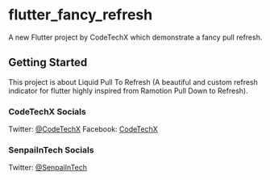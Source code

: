 # flutter_fancy_refresh

A new Flutter project by CodeTechX which demonstrate a fancy pull refresh.

## Getting Started

This project is about Liquid Pull To Refresh (A beautiful and custom refresh indicator for flutter highly inspired from Ramotion Pull Down to Refresh).

### CodeTechX Socials

Twitter: [@CodeTechX](https://x.com/CodeTechX/)
Facebook: [CodeTechX](https://facebook.com/profile.php?id=61550308065075/)


### SenpaiInTech Socials
Twitter: [@SenpaiInTech](https://x.com/SenpaiInTechSenpaiInTech/)

